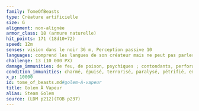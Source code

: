 ```yaml
---
family: TomeOfBeasts
type: Créature artificielle
size: G
alignment: non-alignée
armor_class: 18 (armure naturelle)
hit_points: 171 (18d10+72)
speed: 12m
senses: vision dans le noir 36 m, Perception passive 10
languages: comprend les langues de son créateur mais ne peut pas parler
challenge: 13 (10 000 PX)
damage_immunities: de feu, de poison, psychiques ; contondants, perforants et tranchants issus d'armes non magiques qui ne sont pas en adamantium
condition_immunities: charmé, épuisé, terrorisé, paralysé, pétrifié, empoisonné
x_p: 10000
id: tome_of_beasts.md#golem-À-vapeur
title: Golem À Vapeur
alias: Steam Golem
source: (LDM p212)(TOB p237)
---
```


